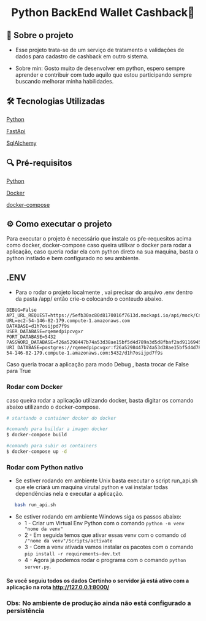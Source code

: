 <h1  align="center">Python BackEnd Wallet Cashback🚀</h1>

## 📝 Sobre o projeto

- Esse projeto trata-se de um serviço de tratamento e validações de dados para cadastro de cashback em outro sistema.

- Sobre min:
    Gosto muito de desenvolver em python, espero sempre aprender e contribuir com tudo aquilo que estou participando sempre buscando melhorar minha habilidades.
    
## 🛠️ Tecnologias Utilizadas

[Python](https://www.python.org/)

[FastApi](https://fastapi.tiangolo.com/)

[SqlAlchemy](https://www.sqlalchemy.org/)


## 🔍 Pré-requisitos

[Python](https://www.python.org/)

[Docker](https://www.docker.com/)

[docker-compose](https://docs.docker.com/compose/)



## ⚙️ Como executar o projeto

Para executar o projeto é necessário que instale os pŕe-requesitos acima como docker, docker-compose caso queira utilixar o docker para rodar a aplicação, caso queria rodar ela com python direto na sua maquina, basta o python instlado e bem configurado no seu ambiente.

## .ENV

- Para o rodar o projeto localmente , vai precisar do arquivo .env dentro da pasta /app/ então crie-o colocando o conteudo abaixo.

```text
DEBUG=False
API_URL_REQUEST=https://5efb30ac80d8170016f7613d.mockapi.io/api/mock/Cashback
URL=ec2-54-146-82-179.compute-1.amazonaws.com
DATABASE=d1h7osijpd7f9s
USER_DATABASE=rqemedpipcvgxr
PORT_DATABASE=5432
PASSWORD_DATABASE=f26a5298447b74a53d38ae15bf5d4d789a3d5d8fbaf2ad9116945b5b48be7423
URI_DATABASE=postgres://rqemedpipcvgxr:f26a5298447b74a53d38ae15bf5d4d789a3d5d8fbaf2ad9116945b5b48be7423@ec2-54-146-82-179.compute-1.amazonaws.com:5432/d1h7osijpd7f9s
```

Caso queria trocar a aplicação para modo Debug , basta trocar de False para True



### Rodar com Docker
caso queira rodar a aplicação utilizando docker, basta digitar os comando abaixo utilizando o docker-compose.

```bash
# startando o container docker do docker

#comando para buildar a imagen docker
$ docker-compose build

#comando para subir os containers
$ docker-compose up -d

```

### Rodar com Python nativo

 - Se estiver rodando em ambiente Unix basta executar o script run_api.sh que ele criará um maquina virutal python e vai instalar todas dependências nela e executar a aplicação.

 ```bash
    bash run_api.sh
 ```

- Se estiver rodando em ambiente Windows siga os passos abaixo:
  - 1 - Criar um Virtual Env Python com o comando `python -m venv "nome da venv"`
  - 2 - Em seguida temos que ativar essas venv com o comando `cd /"nome da venv"/Scripts/activate`
  - 3 - Com a venv ativada vamos instalar os pacotes com o comando `pip install -r requirements-dev.txt`
  - 4 - Agora já podemos rodar o programa com o comando `python server.py`.



#### Se você seguiu todos os dados Certinho o servidor já está ativo com a aplicação na rota http://127.0.0.1:8000/

### Obs: No ambiente de produção ainda não está configurado a persistência